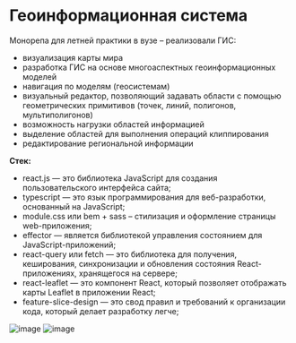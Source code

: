 # Геоинформационная система

Монорепа для летней практики в вузе – реализовали ГИС:

- визуализация карты мира
- разработка ГИС на основе многоаспектных геоинформационных моделей
- навигация по моделям (геосистемам)
- визуальный редактор, позволяющий задавать области с помощью геометрических примитивов (точек, линий, полигонов, мультиполигонов)
- возможность нагрузки областей информацией
- выделение областей для выполнения операций клиппирования
- редактирование региональной информации


**Стек:**
- react.js — это библиотека JavaScript для создания пользовательского интерфейса сайта;
- typescript — это язык программирования для веб-разработки, основанный на JavaScript;
- module.css или bem + sass – стилизация и оформление страницы web-приложения;
- effector — является библиотекой управления состоянием для JavaScript-приложений;
- react-query или fetch — это библиотека для получения, кеширования, синхронизации и обновления состояния React-приложениях, хранящегося на сервере;
- react-leaflet — это компонент React, который позволяет отображать карты Leaflet в приложении React;
- feature-slice-design — это свод правил и требований к организации кода, который делает разработку легче;

![image](https://github.com/user-attachments/assets/0d0b8c5e-31ad-4d3c-baa4-b4c0f1948938)
![image](https://github.com/user-attachments/assets/f5025d10-f2ba-4df6-b8dc-236a0f2c882a)
